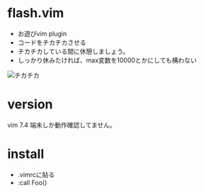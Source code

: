 # flash.vim
* お遊びvim plugin
* コードをチカチカさせる
* チカチカしている間に休憩しましょう。
* しっかり休みたければ、max変数を10000とかにしても構わない

![チカチカ](http://ie.u-ryukyu.ac.jp/~e145702/sample.gif)

# version
vim 7.4 端末しか動作確認してません。

# install
* .vimrcに貼る
* :call Foo()
